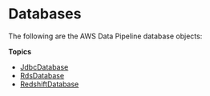 # Databases<a name="dp-object-databases"></a>

The following are the AWS Data Pipeline database objects:

**Topics**
+ [JdbcDatabase](dp-object-jdbcdatabase.md)
+ [RdsDatabase](dp-object-rdsdatabase.md)
+ [RedshiftDatabase](dp-object-redshiftdatabase.md)
